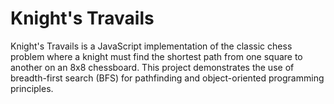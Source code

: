 # Knight's Travails

Knight's Travails is a JavaScript implementation of the classic chess problem where a knight must find the shortest path from one square to another on an 8x8 chessboard. This project demonstrates the use of breadth-first search (BFS) for pathfinding and object-oriented programming principles.
